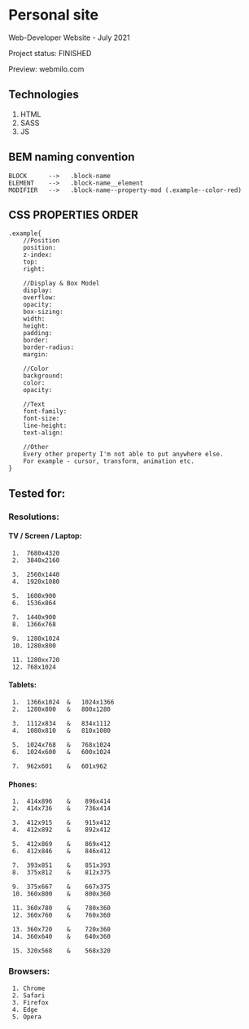 # Personal site
Web-Developer Website - July 2021

Project status: FINISHED

Preview: webmilo.com

## Technologies

1. HTML
2. SASS
3. JS

## BEM naming convention

    BLOCK      -->   .block-name
    ELEMENT    -->   .block-name__element
    MODIFIER   -->   .block-name--property-mod (.example--color-red)

## CSS PROPERTIES ORDER

    .example{
        //Position
        position:
        z-index:
        top:
        right:

        //Display & Box Model
        display:
        overflow:
        opacity:
        box-sizing:
        width:
        height:
        padding:
        border:
        border-radius:
        margin:

        //Color
        background:
        color:
        opacity:

        //Text
        font-family:
        font-size:
        line-height:
        text-align:

        //Other
        Every other property I'm not able to put anywhere else.
        For example - cursor, transform, animation etc.
    }

## Tested for:

### Resolutions:

#### TV / Screen / Laptop:

     1.  7680x4320
     2.  3840x2160

     3.  2560x1440
     4.  1920x1080

     5.  1600x900
     6.  1536x864

     7.  1440x900
     8.  1366x768

     9.  1280x1024
     10. 1280x800

     11. 1280xx720
     12. 768x1024

#### Tablets:

     1.  1366x1024  &   1024x1366
     2.  1280x800   &   800x1280

     3.  1112x834   &   834x1112
     4.  1080x810   &   810x1080

     5.  1024x768   &   768x1024
     6.  1024x600   &   600x1024

     7.  962x601    &   601x962

#### Phones:

     1.  414x896    &    896x414
     2.  414x736    &    736x414

     3.  412x915    &    915x412
     4.  412x892    &    892x412

     5.  412x869    &    869x412
     6.  412x846    &    846x412

     7.  393x851    &    851x393
     8.  375x812    &    812x375

     9.  375x667    &    667x375
     10. 360x800    &    800x360

     11. 360x780    &    780x360
     12. 360x760    &    760x360

     13. 360x720    &    720x360
     14. 360x640    &    640x360

     15. 320x568    &    568x320

### Browsers:

     1. Chrome
     2. Safari
     3. Firefox
     4. Edge
     5. Opera
